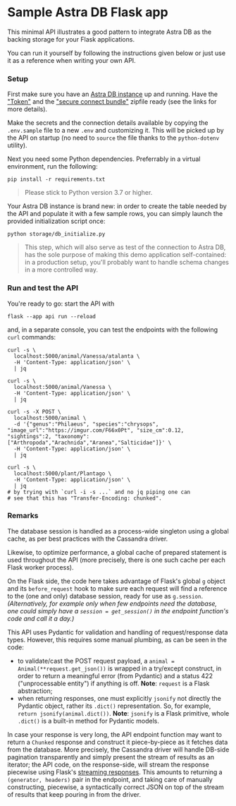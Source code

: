 # Sample Astra DB Flask app

This minimal API illustrates a good pattern to integrate Astra DB
as the backing storage for your Flask applications.

You can run it yourself by following the instructions given below
or just use it as a reference when writing your own API.

### Setup

First make sure you have an [Astra DB instance](https://awesome-astra.github.io/docs/pages/astra/create-instance/)
up and running.
Have the ["Token"](https://awesome-astra.github.io/docs/pages/astra/create-token/)
and the ["secure connect bundle"](https://awesome-astra.github.io/docs/pages/astra/download-scb/) zipfile
ready
(see the links for more details).

Make the secrets and the connection details available by copying
the `.env.sample` file to a new `.env` and customizing it. This
will be picked up by the API on startup (no need to `source` the
file thanks to the `python-dotenv` utility).

Next you need some Python dependencies. Preferrably in a virtual environment,
run the following:

```
pip install -r requirements.txt
```

> Please stick to Python version 3.7 or higher.

Your Astra DB instance is brand new: in order to create the
table needed by the API and populate it with a few sample rows,
you can simply launch the provided initialization script once:
```
python storage/db_initialize.py
```

> This step, which will also serve as test of the connection to Astra DB,
> has the sole purpose of making this demo application self-contained:
> in a production setup, you'll probably want to
> handle schema changes in a more controlled way.


### Run and test the API

You're ready to go: start the API with

```
flask --app api run --reload
```

and, in a separate console, you can test the endpoints with the following
`curl` commands:


```
curl -s \
  localhost:5000/animal/Vanessa/atalanta \
  -H 'Content-Type: application/json' \
  | jq

curl -s \
  localhost:5000/animal/Vanessa \
  -H 'Content-Type: application/json' \
  | jq

curl -s -X POST \
  localhost:5000/animal \
  -d '{"genus":"Philaeus", "species":"chrysops", "image_url":"https://imgur.com/F66x0Pt", "size_cm":0.12, "sightings":2, "taxonomy": ["Arthropoda","Arachnida","Aranea","Salticidae"]}' \
  -H 'Content-Type: application/json' \
  | jq

curl -s \
  localhost:5000/plant/Plantago \
  -H 'Content-Type: application/json' \
  | jq
# by trying with `curl -i -s ...` and no jq piping one can
# see that this has "Transfer-Encoding: chunked".
```

### Remarks

The database session is handled as a process-wide singleton
using a global cache, as per best practices with the Cassandra driver.

Likewise, to optimize performance, a global cache of prepared statement
is used throughout the API
(more precisely, there is one such cache per each Flask worker process).

On the Flask side, the code here takes advantage of Flask's global `g` object
and its `before_request` hook to make sure each request will find a reference
to the (one and only) database session, ready for use as `g.session`.
_(Alternatively, for example only when few endpoints need the database,
one could simply have a `session = get_session()` in the endpoint function's
code and call it a day.)_

This API uses Pydantic for validation and handling of request/response
data types. However, this requires some manual plumbing, as can be seen in the
code:

- to validate/cast the POST request payload, a `animal = Animal(**request.get_json())` is wrapped in a try/except construct, in order to return a meaningful error (from Pydantic) and a status 422 ("unprocessable entity") if anything is off. **Note**: `request` is a Flask abstraction;
- when returning responses, one must explicitly `jsonify` not directly the Pydantic object, rather its `.dict()` representation. So, for example, `return jsonify(animal.dict())`. **Note**: `jsonify` is a Flask primitive, whole `.dict()` is a built-in method for Pydantic models.

In case your response is very long, the API endpoint function may want to
return a `Chunked` response and construct it piece-by-piece as it fetches data
from the database. More precisely, the Cassandra driver will handle DB-side
pagination transparently and simply present the stream of results as an iterator;
the API code, on the response-side, will stream the response piecewise using
Flask's [streaming responses](https://flask.palletsprojects.com/en/2.2.x/patterns/streaming/).
This amounts to returning a `(generator, headers)` pair in the endpoint, and
taking care of manually constructing, piecewise, a syntactically correct
JSON on top of the stream of results that keep pouring in from the driver.
